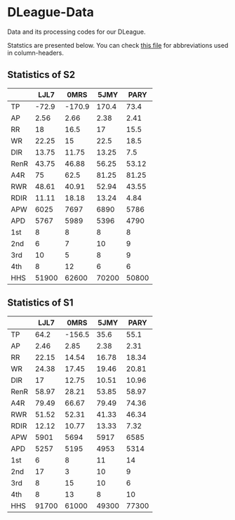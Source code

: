 # DLeague-Data

Data and its processing codes for our DLeague.

Statstics are presented below. You can check [this file](./docs/abbr_reference.md) for abbreviations used in column-headers.

## Statistics of S2

|      |     LJL7 |     0MRS |     5JMY |     PARY |
|------|----------|----------|----------|----------|
| TP   |   -72.9  |  -170.9  |   170.4  |    73.4  |
| AP   |     2.56 |     2.66 |     2.38 |     2.41 |
| RR   |    18    |    16.5  |    17    |    15.5  |
| WR   |    22.25 |    15    |    22.5  |    18.5  |
| DIR  |    13.75 |    11.75 |    13.25 |     7.5  |
| RenR |    43.75 |    46.88 |    56.25 |    53.12 |
| A4R  |    75    |    62.5  |    81.25 |    81.25 |
| RWR  |    48.61 |    40.91 |    52.94 |    43.55 |
| RDIR |    11.11 |    18.18 |    13.24 |     4.84 |
| APW  |  6025    |  7697    |  6890    |  5786    |
| APD  |  5767    |  5989    |  5396    |  4790    |
| 1st  |     8    |     8    |     8    |     8    |
| 2nd  |     6    |     7    |    10    |     9    |
| 3rd  |    10    |     5    |     8    |     9    |
| 4th  |     8    |    12    |     6    |     6    |
| HHS  | 51900    | 62600    | 70200    | 50800    |

## Statistics of S1

|      |     LJL7 |     0MRS |     5JMY |     PARY |
|------|----------|----------|----------|----------|
| TP   |    64.2  |  -156.5  |    35.6  |    55.1  |
| AP   |     2.46 |     2.85 |     2.38 |     2.31 |
| RR   |    22.15 |    14.54 |    16.78 |    18.34 |
| WR   |    24.38 |    17.45 |    19.46 |    20.81 |
| DIR  |    17    |    12.75 |    10.51 |    10.96 |
| RenR |    58.97 |    28.21 |    53.85 |    58.97 |
| A4R  |    79.49 |    66.67 |    79.49 |    74.36 |
| RWR  |    51.52 |    52.31 |    41.33 |    46.34 |
| RDIR |    12.12 |    10.77 |    13.33 |     7.32 |
| APW  |  5901    |  5694    |  5917    |  6585    |
| APD  |  5257    |  5195    |  4953    |  5314    |
| 1st  |     6    |     8    |    11    |    14    |
| 2nd  |    17    |     3    |    10    |     9    |
| 3rd  |     8    |    15    |    10    |     6    |
| 4th  |     8    |    13    |     8    |    10    |
| HHS  | 91700    | 61000    | 49300    | 77300    |

